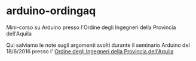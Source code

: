 # arduino-ordingaq
Mini-corso su Arduino presso l'Ordine degli Ingegneri della Provincia dell'Aquila

Qui salviamo le note sugli argomenti svolti durante il seminario Arduino del 18/6/2016 
presso l' [Ordine degli Ingegneri della Provincia dell'Aquila](http://www.ordingaq.it)
